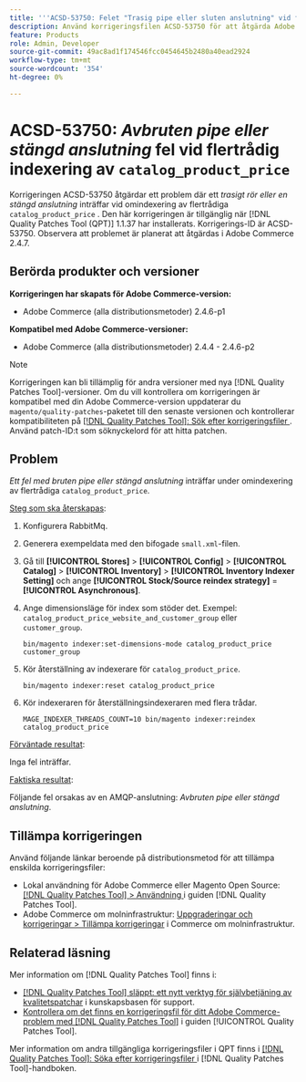```yaml
---
title: '''ACSD-53750: Felet "Trasig pipe eller sluten anslutning" vid flertrådad katalog_product_price reindex"'
description: Använd korrigeringsfilen ACSD-53750 för att åtgärda Adobe Commerce-problemet där ett *trasigt rör eller en sluten anslutning* inträffar under omindexering av flertrådig katalog_product_price.
feature: Products
role: Admin, Developer
source-git-commit: 49ac8ad1f174546fcc0454645b2480a40ead2924
workflow-type: tm+mt
source-wordcount: '354'
ht-degree: 0%

---
```


# ACSD-53750: *Avbruten pipe eller stängd anslutning* fel vid flertrådig indexering av `catalog_product_price`

Korrigeringen ACSD-53750 åtgärdar ett problem där ett *trasigt rör eller en stängd anslutning* inträffar vid omindexering av flertrådiga `catalog_product_price` . Den här korrigeringen är tillgänglig när [!DNL Quality Patches Tool (QPT)] 1.1.37 har installerats. Korrigerings-ID är ACSD-53750. Observera att problemet är planerat att åtgärdas i Adobe Commerce 2.4.7.

## Berörda produkter och versioner

**Korrigeringen har skapats för Adobe Commerce-version:**

* Adobe Commerce (alla distributionsmetoder) 2.4.6-p1

**Kompatibel med Adobe Commerce-versioner:**

* Adobe Commerce (alla distributionsmetoder) 2.4.4 - 2.4.6-p2

>[!NOTE]
>
>Korrigeringen kan bli tillämplig för andra versioner med nya [!DNL Quality Patches Tool]-versioner. Om du vill kontrollera om korrigeringen är kompatibel med din Adobe Commerce-version uppdaterar du `magento/quality-patches`-paketet till den senaste versionen och kontrollerar kompatibiliteten på [[!DNL Quality Patches Tool]: Sök efter korrigeringsfiler ](https://experienceleague.adobe.com/tools/commerce-quality-patches/index.html). Använd patch-ID:t som söknyckelord för att hitta patchen.

## Problem

*Ett fel med bruten pipe eller stängd anslutning* inträffar under omindexering av flertrådiga `catalog_product_price`.

<u>Steg som ska återskapas</u>:

1. Konfigurera RabbitMq.
1. Generera exempeldata med den bifogade `small.xml`-filen.
1. Gå till **[!UICONTROL Stores]** > **[!UICONTROL Config]** > **[!UICONTROL Catalog]** > **[!UICONTROL Inventory]** > **[!UICONTROL Inventory Indexer Setting]** och ange **[!UICONTROL Stock/Source reindex strategy]** = **[!UICONTROL Asynchronous]**.
1. Ange dimensionsläge för index som stöder det. Exempel: `catalog_product_price_website_and_customer_group` eller `customer_group`.

   ```
   bin/magento indexer:set-dimensions-mode catalog_product_price customer_group
   ```

1. Kör återställning av indexerare för `catalog_product_price`.

   ```
   bin/magento indexer:reset catalog_product_price
   ```

1. Kör indexeraren för återställningsindexeraren med flera trådar.

   ```
   MAGE_INDEXER_THREADS_COUNT=10 bin/magento indexer:reindex catalog_product_price
   ```

<u>Förväntade resultat</u>:

Inga fel inträffar.

<u>Faktiska resultat</u>:

Följande fel orsakas av en AMQP-anslutning: *Avbruten pipe eller stängd anslutning*.

## Tillämpa korrigeringen

Använd följande länkar beroende på distributionsmetod för att tillämpa enskilda korrigeringsfiler:

* Lokal användning för Adobe Commerce eller Magento Open Source: [[!DNL Quality Patches Tool] > Användning ](https://experienceleague.adobe.com/docs/commerce-operations/tools/quality-patches-tool/usage.html) i guiden [!DNL Quality Patches Tool].
* Adobe Commerce om molninfrastruktur: [Uppgraderingar och korrigeringar > Tillämpa korrigeringar](https://experienceleague.adobe.com/docs/commerce-cloud-service/user-guide/develop/upgrade/apply-patches.html) i Commerce om molninfrastruktur.

## Relaterad läsning

Mer information om [!DNL Quality Patches Tool] finns i:

* [[!DNL Quality Patches Tool] släppt: ett nytt verktyg för självbetjäning av kvalitetspatchar](https://experienceleague.adobe.com/en/docs/commerce-knowledge-base/kb/announcements/commerce-announcements/magento-quality-patches-released-new-tool-to-self-serve-quality-patches) i kunskapsbasen för support.
* [Kontrollera om det finns en korrigeringsfil för ditt Adobe Commerce-problem med  [!DNL Quality Patches Tool]](/help/tools/quality-patches-tool/patches-available-in-qpt/check-patch-for-magento-issue-with-magento-quality-patches.md) i guiden [!UICONTROL Quality Patches Tool].


Mer information om andra tillgängliga korrigeringsfiler i QPT finns i [[!DNL Quality Patches Tool]: Söka efter korrigeringsfiler ](https://experienceleague.adobe.com/tools/commerce-quality-patches/index.html) i [!DNL Quality Patches Tool]-handboken.

